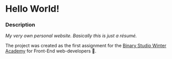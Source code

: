 # Hello World!

### Description

_My very own personal website. Basically this is just a résumé._

The project was created as the first assignment for the [Binary Studio Winter Academy](https://academy.binary-studio.com/ua/) for Front-End web-developers :rocket:.
